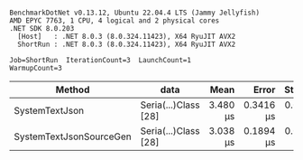 ```

BenchmarkDotNet v0.13.12, Ubuntu 22.04.4 LTS (Jammy Jellyfish)
AMD EPYC 7763, 1 CPU, 4 logical and 2 physical cores
.NET SDK 8.0.203
  [Host]   : .NET 8.0.3 (8.0.324.11423), X64 RyuJIT AVX2
  ShortRun : .NET 8.0.3 (8.0.324.11423), X64 RyuJIT AVX2

Job=ShortRun  IterationCount=3  LaunchCount=1  
WarmupCount=3  

```
| Method                  | data                 | Mean     | Error     | StdDev    | Min      | Max      | Gen0   | Allocated |
|------------------------ |--------------------- |---------:|----------:|----------:|---------:|---------:|-------:|----------:|
| SystemTextJson          | Seria(...)Class [28] | 3.480 μs | 0.3416 μs | 0.0187 μs | 3.467 μs | 3.501 μs | 0.0229 |   2.07 KB |
| SystemTextJsonSourceGen | Seria(...)Class [28] | 3.038 μs | 0.1894 μs | 0.0104 μs | 3.032 μs | 3.050 μs | 0.0267 |    2.2 KB |
